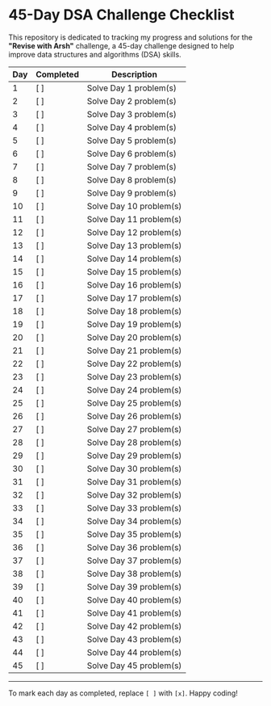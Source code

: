 # 45-Day DSA Challenge Checklist

This repository is dedicated to tracking my progress and solutions for the **"Revise with Arsh"** challenge, a 45-day challenge designed to help improve data structures and algorithms (DSA) skills.

| Day  | Completed | Description                                          |
|------|-----------|------------------------------------------------------|
| 1    | [ ]       | Solve Day 1 problem(s)                               |
| 2    | [ ]       | Solve Day 2 problem(s)                               |
| 3    | [ ]       | Solve Day 3 problem(s)                               |
| 4    | [ ]       | Solve Day 4 problem(s)                               |
| 5    | [ ]       | Solve Day 5 problem(s)                               |
| 6    | [ ]       | Solve Day 6 problem(s)                               |
| 7    | [ ]       | Solve Day 7 problem(s)                               |
| 8    | [ ]       | Solve Day 8 problem(s)                               |
| 9    | [ ]       | Solve Day 9 problem(s)                               |
| 10   | [ ]       | Solve Day 10 problem(s)                              |
| 11   | [ ]       | Solve Day 11 problem(s)                              |
| 12   | [ ]       | Solve Day 12 problem(s)                              |
| 13   | [ ]       | Solve Day 13 problem(s)                              |
| 14   | [ ]       | Solve Day 14 problem(s)                              |
| 15   | [ ]       | Solve Day 15 problem(s)                              |
| 16   | [ ]       | Solve Day 16 problem(s)                              |
| 17   | [ ]       | Solve Day 17 problem(s)                              |
| 18   | [ ]       | Solve Day 18 problem(s)                              |
| 19   | [ ]       | Solve Day 19 problem(s)                              |
| 20   | [ ]       | Solve Day 20 problem(s)                              |
| 21   | [ ]       | Solve Day 21 problem(s)                              |
| 22   | [ ]       | Solve Day 22 problem(s)                              |
| 23   | [ ]       | Solve Day 23 problem(s)                              |
| 24   | [ ]       | Solve Day 24 problem(s)                              |
| 25   | [ ]       | Solve Day 25 problem(s)                              |
| 26   | [ ]       | Solve Day 26 problem(s)                              |
| 27   | [ ]       | Solve Day 27 problem(s)                              |
| 28   | [ ]       | Solve Day 28 problem(s)                              |
| 29   | [ ]       | Solve Day 29 problem(s)                              |
| 30   | [ ]       | Solve Day 30 problem(s)                              |
| 31   | [ ]       | Solve Day 31 problem(s)                              |
| 32   | [ ]       | Solve Day 32 problem(s)                              |
| 33   | [ ]       | Solve Day 33 problem(s)                              |
| 34   | [ ]       | Solve Day 34 problem(s)                              |
| 35   | [ ]       | Solve Day 35 problem(s)                              |
| 36   | [ ]       | Solve Day 36 problem(s)                              |
| 37   | [ ]       | Solve Day 37 problem(s)                              |
| 38   | [ ]       | Solve Day 38 problem(s)                              |
| 39   | [ ]       | Solve Day 39 problem(s)                              |
| 40   | [ ]       | Solve Day 40 problem(s)                              |
| 41   | [ ]       | Solve Day 41 problem(s)                              |
| 42   | [ ]       | Solve Day 42 problem(s)                              |
| 43   | [ ]       | Solve Day 43 problem(s)                              |
| 44   | [ ]       | Solve Day 44 problem(s)                              |
| 45   | [ ]       | Solve Day 45 problem(s)                              |

---

To mark each day as completed, replace `[ ]` with `[x]`. Happy coding!

